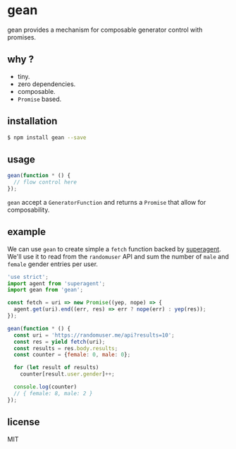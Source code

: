 gean
====

gean provides a mechanism for composable generator control with
promises.

## why ?

* tiny.
* zero dependencies.
* composable.
* `Promise` based.


## installation

```sh
$ npm install gean --save
```

## usage

```js
gean(function * () {
  // flow control here
});
```

`gean` accept a `GeneratorFunction` and returns a `Promise`
that allow for composability.

## example

We can use `gean` to create simple a `fetch` function backed by
[superagent](https://github.com/visionmedia/superagent). We'll use it to
read from the `randomuser` API and sum the number of `male` and `female`
gender entries per user.

```js
'use strict';
import agent from 'superagent';
import gean from 'gean';

const fetch = uri => new Promise((yep, nope) => {
  agent.get(uri).end((err, res) => err ? nope(err) : yep(res));
});

gean(function * () {
  const uri = 'https://randomuser.me/api?results=10';
  const res = yield fetch(uri);
  const results = res.body.results;
  const counter = {female: 0, male: 0};

  for (let result of results)
    counter[result.user.gender]++;

  console.log(counter)
  // { female: 8, male: 2 }
});
```

## license

MIT
